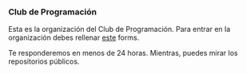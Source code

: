 ### Club de Programación

Esta es la organización del Club de Programación. Para entrar en la organización debes rellenar [este](https://9nq1yfkn10r.typeform.com/to/DnSmjeT7) forms. 

Te responderemos en menos de 24 horas. Mientras, puedes mirar los repositorios públicos.
